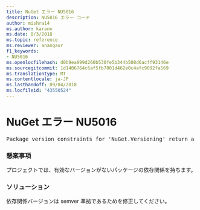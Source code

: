 ```yaml
---
title: NuGet エラー NU5016
description: NU5016 エラー コード
author: mishra14
ms.author: karann
ms.date: 8/3/2018
ms.topic: reference
ms.reviewer: anangaur
f1_keywords:
- NU5016
ms.openlocfilehash: d0b9ea999d260b530fe5b344b508d6acff93146e
ms.sourcegitcommit: 1d1406764c6af5fb7801d462e0c4afc9092fa569
ms.translationtype: MT
ms.contentlocale: ja-JP
ms.lasthandoff: 09/04/2018
ms.locfileid: "43550524"
---
```

# <a name="nuget-error-nu5016"></a>NuGet エラー NU5016
<pre>Package version constraints for 'NuGet.Versioning' return a version range that is empty.</pre>

### <a name="issue"></a>懸案事項

プロジェクトでは、有効なバージョンがないパッケージの依存関係を持ちます。


### <a name="solution"></a>ソリューション

依存関係バージョンは semver 準拠であるためを修正してください。


